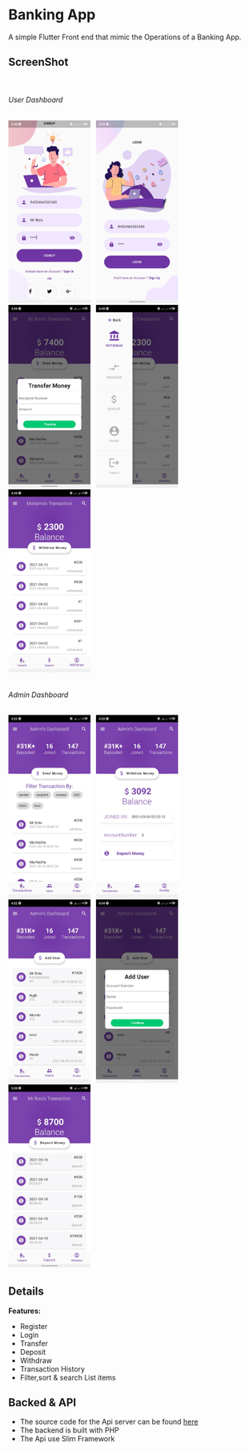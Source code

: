 # Banking App

A simple Flutter Front end that mimic the Operations of a Banking App.

## ScreenShot
<img si></img>

<div>
<h6>User Dashboard<h6/>
<img width="164" alt="preview" src="https://github.com/shittu33/Banking_app/blob/master/screens/signUp.png"> <img width="3px"/>
<img width="164" alt="preview" src="https://github.com/shittu33/Banking_app/blob/master/screens/login.jpg"> <img width="3px"/>   
<img width="164" alt="preview" src="https://github.com/shittu33/Banking_app/blob/master/screens/tranfer_dialog.png"> <img width="3px"/>
<img width="164" alt="preview" src="https://github.com/shittu33/Banking_app/blob/master/screens/drawer.png"> <img width="3px"/>
<img width="164" alt="preview" src="https://github.com/shittu33/Banking_app/blob/master/screens/withdraw.png"> <img width="3px"/>
</div> 

<div>
<h6>Admin Dashboard<h6/>
<img width="164" alt="preview" src="https://github.com/shittu33/Banking_app/blob/master/screens/admin_transactions.png"> <img width="3px"/>
<img width="164" alt="preview" src="https://github.com/shittu33/Banking_app/blob/master/screens/admin_profile.png"> <img width="3px"/>
<img width="164" alt="preview" src="https://github.com/shittu33/Banking_app/blob/master/screens/users.png"> <img width="3px"/>
<img width="164" alt="preview" src="https://github.com/shittu33/Banking_app/blob/master/screens/admin_addUser.png"> <img width="3px"/>
<img width="164" alt="preview" src="https://github.com/shittu33/Banking_app/blob/master/screens/deposit.png"> <img width="3px"/>
</div>

## Details

**Features:**
* Register
* Login
* Transfer
* Deposit
* Withdraw
* Transaction History
* Filter,sort & search List items

## Backed & API

* The source code for the Api server can be found  [here](https://github.com/shittu33/HerokuNewsApiServer)
* The backend is built with PHP
* The Api use Slim Framework 
